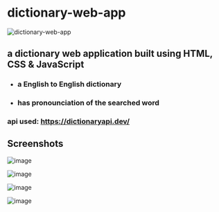 # dictionary-web-app
![dictionary-web-app](https://user-images.githubusercontent.com/72224432/234372325-15da5c0c-635e-44b2-bf22-07f7687b9c22.png)


## a dictionary web application built using HTML, CSS & JavaScript

- ### a English to English dictionary
- ### has pronounciation of the searched word

### api used: https://dictionaryapi.dev/


##  Screenshots

![image](https://user-images.githubusercontent.com/72224432/234368980-e2860f94-2c5c-401c-976b-118b4d5c6a3d.png)

![image](https://user-images.githubusercontent.com/72224432/234369109-4d6218b5-c504-407d-81ca-48bd9b76b448.png)

![image](https://user-images.githubusercontent.com/72224432/234369202-bcbcfd1f-78ef-411a-9b98-071cc6826a79.png)

![image](https://user-images.githubusercontent.com/72224432/234369361-0179fb7e-b667-4386-a1c0-e07be6d66c47.png)
